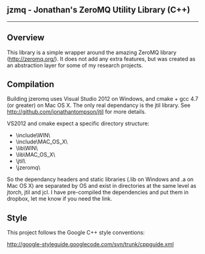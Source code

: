**jzmq - Jonathan's ZeroMQ Utility Library (C++)**
---------
---------

**Overview**
--------

This library is a simple wrapper around the amazing ZeroMQ library (http://zeromq.org/).  It does not add any extra features, but was created as an abstraction layer for some of my research projects.

**Compilation**
---------------

Building jzeromq uses Visual Studio 2012 on Windows, and cmake + gcc 4.7 (or greater) on Mac OS X.  The only real dependancy is the jtil library.  See <http://github.com/jonathantompson/jtil> for more details.

VS2012 and cmake expect a specific directory structure:

- \\include\\WIN\\
- \\include\\MAC\_OS\_X\\
- \\lib\\WIN\\
- \\lib\\MAC\_OS\_X\\
- \\jtil\\
- \\jzeromq\\

So the dependancy headers and static libraries (.lib on Windows and .a on Mac OS X) are separated by OS and exist in directories at the same level as jtorch, jtil and jcl.  I have pre-compiled the dependencies and put them in dropbox, let me know if you need the link.

**Style**
---------

This project follows the Google C++ style conventions: 

<http://google-styleguide.googlecode.com/svn/trunk/cppguide.xml>
